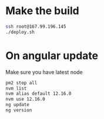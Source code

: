 # Make the build 
```bash
ssh root@167.99.196.145
./deploy.sh
```
# On angular update
 Make sure you have latest node
 ```bash
pm2 stop all
nvm list
nvm alias default 12.16.0
nvm use 12.16.0
ng update
ng version
 ```
